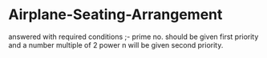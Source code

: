 # Airplane-Seating-Arrangement
answered with required conditions ;- prime no. should be given first priority and a number multiple of 2 power n will be given second priority.
